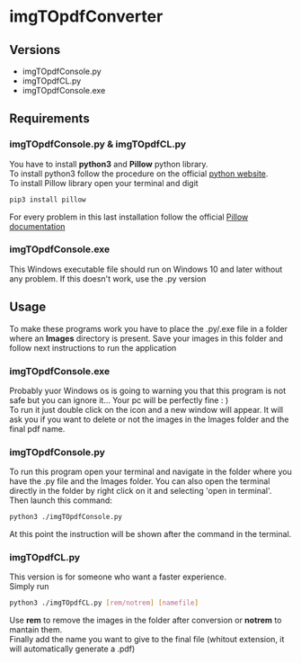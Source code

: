 # imgTOpdfConverter

## Versions
* imgTOpdfConsole.py
* imgTOpdfCL.py
* imgTOpdfConsole.exe

## Requirements
### imgTOpdfConsole.py & imgTOpdfCL.py
You have to install **python3** and **Pillow** python library.  
To install python3 follow the procedure on the official [python website](https://www.python.org/downloads/).  
To install Pillow library open your terminal and digit
```bash  
pip3 install pillow
```  
For every problem in this last installation follow the official [Pillow documentation](https://pillow.readthedocs.io/en/stable/installation.html)

### imgTOpdfConsole.exe
This Windows executable file should run on Windows 10 and later without any problem. 
If this doesn't work, use the .py version

## Usage
To make these programs work you have to place the .py/.exe file in a folder where an **Images** directory is present. Save your images in this folder and follow next instructions to run the application

### imgTOpdfConsole.exe
Probably yuor Windows os is going to warning you that this program is not safe but you can ignore it... Your pc will be perfectly fine : )  
To run it just double click on the icon and a new window will appear. It will ask you if you want to delete or not the images in the Images folder and the final pdf name.

### imgTOpdfConsole.py
To run this program open your terminal and navigate in the folder where you have the .py file and the Images folder. You can also open the terminal directly in the folder by right click on it and selecting 'open in terminal'.
Then launch this command:  
```bash
python3 ./imgTOpdfConsole.py
```   
At this point the instruction will be shown after the command in the terminal.

### imgTOpdfCL.py
This version is for someone who want a faster experience.  
Simply run 
```bash
python3 ./imgTOpdfCL.py [rem/notrem] [namefile]
```  
Use **rem** to remove the images in the folder after conversion or **notrem** to mantain them.  
Finally add the name you want to give to the final file (whitout extension, it will automatically generate a .pdf)